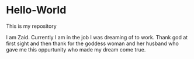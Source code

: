 # Hello-World
This is my repository 

I am Zaid. Currently I am in the job I was dreaming of to work. Thank god at first sight and then thank for the goddess woman and her husband who gave me this oppurtunity who made my dream come true.
